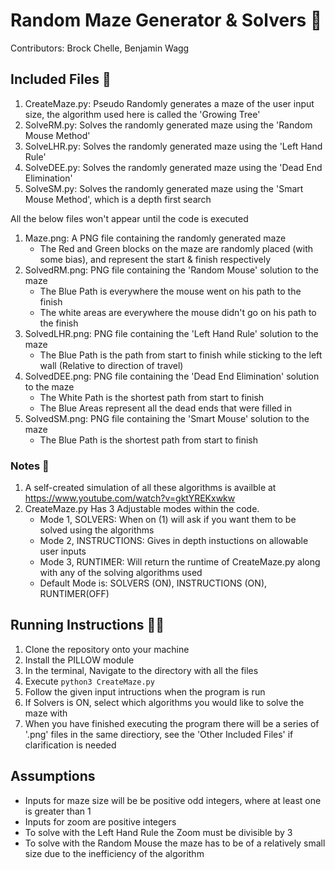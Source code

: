 # Random Maze Generator & Solvers 🧩

Contributors: Brock Chelle, Benjamin Wagg

## Included Files 📁

1. CreateMaze.py: Pseudo Randomly generates a maze of the user input size, the algorithm used here is called the 'Growing Tree'
2. SolveRM.py: Solves the randomly generated maze using the 'Random Mouse Method'
3. SolveLHR.py: Solves the randomly generated maze using the 'Left Hand Rule'
4. SolveDEE.py: Solves the randomly generated maze using the 'Dead End Elimination'
5. SolveSM.py: Solves the randomly generated maze using the 'Smart Mouse Method', which is a depth first search

All the below files won't appear until the code is executed
1. Maze.png: A PNG file containing the randomly generated maze
    * The Red and Green blocks on the maze are randomly placed (with some bias), and represent the start & finish respectively
2. SolvedRM.png: PNG file containing the 'Random Mouse' solution to the maze
    * The Blue Path is everywhere the mouse went on his path to the finish
    * The white areas are everywhere the mouse didn't go on his path to the finish
3. SolvedLHR.png: PNG file containing the 'Left Hand Rule' solution to the maze
    * The Blue Path is the path from start to finish while sticking to the left wall (Relative to direction of travel)
4. SolvedDEE.png: PNG file containing the 'Dead End Elimination' solution to the maze
    * The White Path is the shortest path from start to finish
    * The Blue Areas represent all the dead ends that were filled in
5. SolvedSM.png: PNG file containing the 'Smart Mouse' solution to the maze
    * The Blue Path is the shortest path from start to finish

### Notes 📝

1. A self-created simulation of all these algorithms is availble at https://www.youtube.com/watch?v=gktYREKxwkw
2. CreateMaze.py Has 3 Adjustable modes within the code.
    * Mode 1, SOLVERS: When on (1) will ask if you want them to be solved using the algorithms
    * Mode 2, INSTRUCTIONS: Gives in depth instuctions on allowable user inputs
    * Mode 3, RUNTIMER: Will return the runtime of CreateMaze.py along with any of the solving algorithms used
    * Default Mode is: SOLVERS (ON), INSTRUCTIONS (ON), RUNTIMER(OFF)

## Running Instructions 🏃‍♀️

1. Clone the repository onto your machine
2. Install the PILLOW module
3. In the terminal, Navigate to the directory with all the files
4. Execute `python3 CreateMaze.py`
5. Follow the given input intructions when the program is run
6. If Solvers is ON, select which algorithms you would like to solve the maze with
7. When you have finished executing the program there will be a series of '.png' files in the same directiory, see the 'Other Included Files' if clarification is needed

## Assumptions

* Inputs for  maze size will be be positive odd integers, where at least one is greater than 1
* Inputs for zoom are positive integers
* To solve with the Left Hand Rule the Zoom must be divisible by 3
* To solve with the Random Mouse the maze has to be of a relatively small size due to the inefficiency of the algorithm
